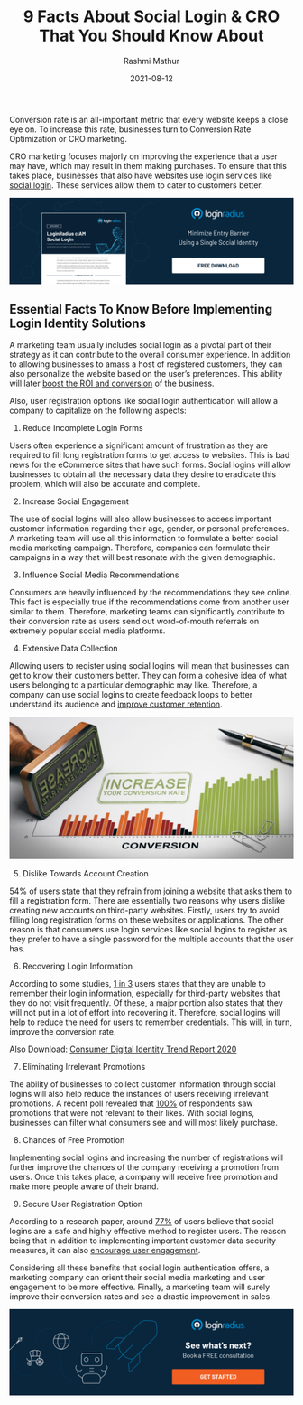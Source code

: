 ﻿---
title: "9 Facts About Social Login & CRO That You Should Know About"
date: "2021-08-12"
coverImage: "conversion-rate-optimization.jpg"
category: ["loginradius"]
featured: false 
author: "Rashmi Mathur"
description: "Naturally, a marketing team should strive to create a user experience that will lead to more conversions. And, fortunately, social login makes this highly achievable. It allows users to easily sign on to your website with social media profiles, and also allows the consumer to customize their preferences based on their previous activity and interaction with the brand."
metadescription: "Social logins can positively influence a business’ CRO. Read on to understand the connection between login services and improving the CRO."
metatitle: "How Social Login Authentication Boost Conversion Rate Optimization"
---
Conversion rate is an all-important metric that every website keeps a close eye on. To increase this rate, businesses turn to Conversion Rate Optimization or CRO marketing.

 

CRO marketing focuses majorly on improving the experience that a user may have, which may result in them making purchases. To ensure that this takes place, businesses that also have websites use login services like [social login](https://www.loginradius.com/social-login/). These services allow them to cater to customers better.

[![Product-Social-Login](Product-Social-Login.png)](https://www.loginradius.com/resource/loginradius-ciam-social-login/)

## Essential Facts To Know Before Implementing Login Identity Solutions

A marketing team usually includes social login as a pivotal part of their strategy as it can contribute to the overall consumer experience. In addition to allowing businesses to amass a host of registered customers, they can also personalize the website based on the user’s preferences. This ability will later [boost the ROI and conversion](https://www.loginradius.com/blog/fuel/leverage-website-for-more-conversions/) of the business.

  

Also, user registration  options like social login authentication will allow a company to capitalize on the following aspects:

  

1.  Reduce Incomplete Login Forms
    

  

Users often experience a significant amount of frustration as they are required to fill long registration forms to get access to websites. This is bad news for the eCommerce sites that have such forms. Social logins will allow businesses to obtain all the necessary data they desire to eradicate this problem, which will also be accurate and complete.

  

2.  Increase Social Engagement
    

  

The use of social logins will also allow businesses to access important customer information regarding their age, gender, or personal preferences. A marketing team will use all this information to formulate a better social media marketing campaign. Therefore, companies can formulate their campaigns in a way that will best resonate with the given demographic.


3.  Influence Social Media Recommendations
    

  

Consumers are heavily influenced by the recommendations they see online. This fact is especially true if the recommendations come from another user similar to them. Therefore, marketing teams can significantly contribute to their conversion rate as users send out word-of-mouth referrals on extremely popular social media platforms.

  

4.  Extensive Data Collection
    

  

Allowing users to register using social logins will mean that businesses can get to know their customers better. They can form a cohesive idea of what users belonging to a particular demographic may like. Therefore, a company can use social logins to create feedback loops to better understand its audience and [improve customer retention](https://www.loginradius.com/blog/fuel/how-customer-retention-can-help-businesses-grow/).

  ![conversion-rate-increase](conversion-rate-increase.jpg) 

5.  Dislike Towards Account Creation
    

  

[54%](http://www.prweb.com/releases/2012/1/prweb9086226.htm) of users state that they refrain from joining a website that asks them to fill a registration form. There are essentially two reasons why users dislike creating new accounts on third-party websites. Firstly, users try to avoid filling long registration forms on these websites or applications. The other reason is that consumers use login services like social logins to register as they prefer to have a single password for the multiple accounts that the user has.

  

6.  Recovering Login Information
    

  

According to some studies, [1 in 3](https://web.archive.org/web/20171209150724/http://www1.janrain.com/rs/janrain/images/Industry-Research-Value-of-Social-Login-2013.pdf)  users states that they are unable to remember their login information, especially for third-party websites that they do not visit frequently. Of these, a major portion also states that they will not put in a lot of effort into recovering it. Therefore, social logins will help to reduce the need for users to remember credentials. This will, in turn, improve the conversion rate.

  

Also Download: [Consumer Digital Identity Trend Report 2020](https://www.loginradius.com/resource/digital-identity-trends-2020/%5C)

  

7.  Eliminating Irrelevant Promotions
    

  

The ability of businesses to collect customer information through social logins will also help reduce the instances of users receiving irrelevant promotions. A recent poll revealed that [100%](https://cxl.com/blog/social-login/#5-100-of-the-blue-research-poll-participants-reported-receiving) of respondents saw promotions that were not relevant to their likes. With social logins, businesses can filter what consumers see and will most likely purchase.

  

8.  Chances of Free Promotion
    

  

Implementing social logins and increasing the number of registrations will further improve the chances of the company receiving a promotion from users. Once this takes place, a company will receive free promotion and make more people aware of their brand.

  

9.  Secure User Registration Option
    

  

According to a research paper, around [77%](http://www.webhostingbuzz.com/blog/wp-content/uploads/2013/03/Who-s-sharing-what.jpg) of users believe that social logins are a safe and highly effective method to register users. The reason being that in addition to implementing important customer data security  measures, it can also [encourage user engagement](https://www.loginradius.com/blog/fuel/consumer-management-to-consumer-engagement/).

  

Considering all these benefits that social login authentication offers, a marketing company can orient their social media marketing and user engagement to be more effective. Finally, a marketing team will surely improve their conversion rates and see a drastic improvement in sales.

[![book-a-demo-Consultation](book-a-demo.png)](https://www.loginradius.com/book-a-demo/)